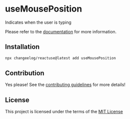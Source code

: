# useMousePosition

Indicates when the user is typing

Please refer to the [documentation](#) for more information.

## Installation

```bash
npx changeelog/reactuse@latest add useMousePosition
```

## Contribution

Yes please! See the [contributing guidelines](/CONTRIBUTING.md) for more details!

## License

This project is licensed under the terms of the [MIT License](/LICENSE)
